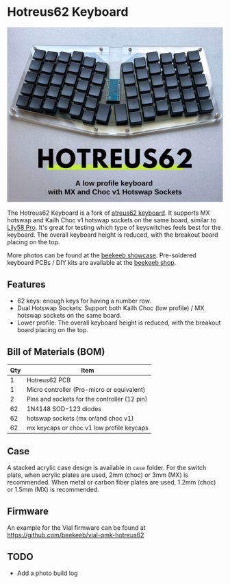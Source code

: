 # Hotreus62 Keyboard

![Hotreus62 Keyboard](docs/banner.jpg)

The Hotreus62 Keyboard is a fork of [atreus62 keyboard](https://github.com/profet23/atreus62). It supports MX hotswap and Kailh Choc v1 hotswap sockets on the same board, similar to [Lily58 Pro](https://github.com/kata0510/Lily58). It's great for testing which type of keyswitches feels best for the keyboard. The overall keyboard height is reduced, with the breakout board placing on the top.

More photos can be found at the [beekeeb showcase](https://showcase.beekeeb.com/hotreus62-hotswap/).
Pre-soldered keyboard PCBs / DIY kits are available at the [beekeeb shop](https://shop.beekeeb.com/?s=hotreus62&post_type=product).

## Features
- 62 keys: enough keys for having a number row.
- Dual Hotswap Sockets: Support both Kailh Choc (low profile) / MX hotswap sockets on the same board.
- Lower profile: The overall keyboard height is reduced, with the breakout board placing on the top.

## Bill of Materials (BOM)

Qty | Item 
--- | --- 
1 | Hotreus62 PCB
1 | Micro controller (Pro-micro or equivalent)
2 | Pins and sockets for the controller (12 pin)
62 | 1N4148 SOD-123 diodes
62 | hotswap sockets (mx or/and choc v1)
62 | mx keycaps or choc v1 low profile keycaps

## Case

A stacked acrylic case design is available in `case` folder.
For the switch plate, when acrylic plates are used, 2mm (choc) or 3mm (MX) is recommended.
When metal or carbon fiber plates are used, 1.2mm (choc) or 1.5mm (MX) is recommended.

## Firmware

An example for the Vial firmware can be found at https://github.com/beekeeb/vial-qmk-hotreus62

## TODO
- Add a photo build log
